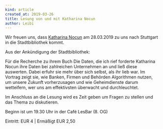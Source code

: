 ```yaml
---
kind: article
created_at: 2019-03-26
title: Lesung von und mit Katharina Nocun
author: Leibi
---
```

Wir freuen uns, dass [Katharina Nocun](https://kattascha.de/) am 28.03.2019 zu uns nach Stuttgart in die Stadtbibliothek kommt.

Aus der Ankündigung der Stadtbibliothek:

Für die Recherche zu ihrem Buch Die Daten, die ich rief forderte Katharina Nocun ihre Daten bei zahlreichen Unternehmen an und ließ diese auswerten. Dabei erfuhr sie mehr über sich selbst, als ihr lieb war. Im Vortrag zeigt sie, wie Banken, Firmen und Behörden Algorithmen nutzen, um unsere Zukunft vorherzusagen und wie Geheimdienste darum wetteifern, wer uns am effektivsten überwacht und durchleuchtet.

Im Anschluss an die Lesung wird es Zeit geben um Fragen zu stellen und das Thema zu diskutieren.

Beginn ist um 19.30 Uhr in der Café LesBar (8. OG)
<!-- break -->

Eintritt: EUR 4 | Ermäßigt EUR 2,50
